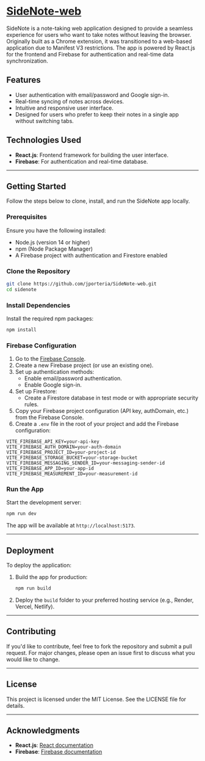 # [SideNote-web](https://sidenote.onrender.com/)

SideNote is a note-taking web application designed to provide a seamless experience for users who want to take notes without leaving the browser. Originally built as a Chrome extension, it was transitioned to a web-based application due to Manifest V3 restrictions. The app is powered by React.js for the frontend and Firebase for authentication and real-time data synchronization.

## Features

- User authentication with email/password and Google sign-in.
- Real-time syncing of notes across devices.
- Intuitive and responsive user interface.
- Designed for users who prefer to keep their notes in a single app without switching tabs.

## Technologies Used

- **React.js**: Frontend framework for building the user interface.
- **Firebase**: For authentication and real-time database.

---

## Getting Started

Follow the steps below to clone, install, and run the SideNote app locally.

### Prerequisites

Ensure you have the following installed:

- Node.js (version 14 or higher)
- npm (Node Package Manager)
- A Firebase project with authentication and Firestore enabled

### Clone the Repository

```bash
git clone https://github.com/jporteria/SideNote-web.git
cd sidenote
```

### Install Dependencies

Install the required npm packages:

```bash
npm install
```

### Firebase Configuration

1. Go to the [Firebase Console](https://console.firebase.google.com/).
2. Create a new Firebase project (or use an existing one).
3. Set up authentication methods:
   - Enable email/password authentication.
   - Enable Google sign-in.
4. Set up Firestore:
   - Create a Firestore database in test mode or with appropriate security rules.
5. Copy your Firebase project configuration (API key, authDomain, etc.) from the Firebase Console.
6. Create a `.env` file in the root of your project and add the Firebase configuration:

```env
VITE_FIREBASE_API_KEY=your-api-key
VITE_FIREBASE_AUTH_DOMAIN=your-auth-domain
VITE_FIREBASE_PROJECT_ID=your-project-id
VITE_FIREBASE_STORAGE_BUCKET=your-storage-bucket
VITE_FIREBASE_MESSAGING_SENDER_ID=your-messaging-sender-id
VITE_FIREBASE_APP_ID=your-app-id
VITE_FIREBASE_MEASUREMENT_ID=your-measurement-id
```

### Run the App

Start the development server:

```bash
npm run dev
```

The app will be available at `http://localhost:5173`.

---

## Deployment

To deploy the application:

1. Build the app for production:

   ```bash
   npm run build
   ```

2. Deploy the `build` folder to your preferred hosting service (e.g., Render, Vercel, Netlify).

---

## Contributing

If you'd like to contribute, feel free to fork the repository and submit a pull request. For major changes, please open an issue first to discuss what you would like to change.

---

## License

This project is licensed under the MIT License. See the LICENSE file for details.

---

## Acknowledgments

- **React.js**: [React documentation](https://reactjs.org/docs/getting-started.html)
- **Firebase**: [Firebase documentation](https://firebase.google.com/docs)

